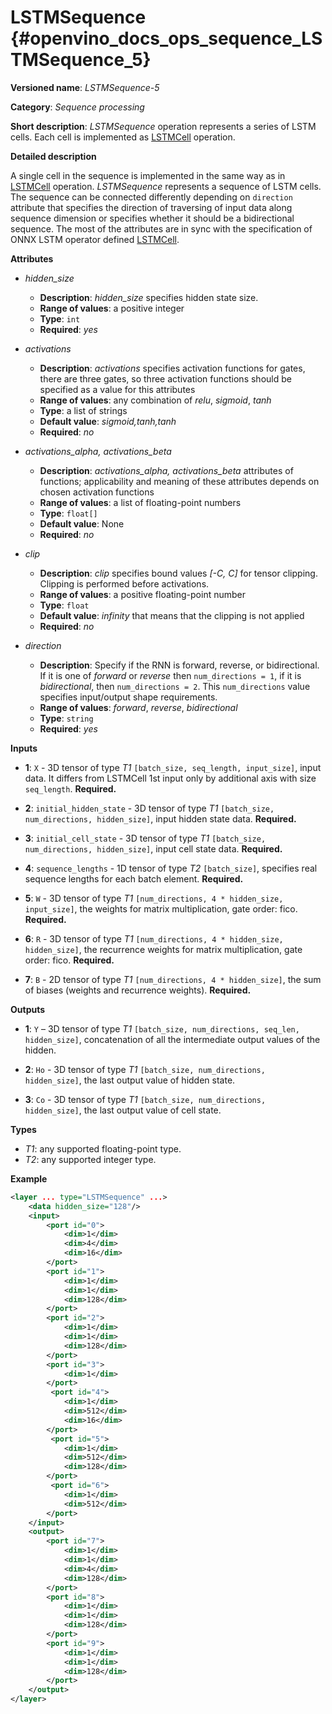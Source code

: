 # LSTMSequence {#openvino_docs_ops_sequence_LSTMSequence_5}

**Versioned name**: *LSTMSequence-5*

**Category**: *Sequence processing*

**Short description**: *LSTMSequence* operation represents a series of LSTM cells. Each cell is implemented as <a href="#LSTMCell">LSTMCell</a> operation.

**Detailed description**

A single cell in the sequence is implemented in the same way as in <a href="#LSTMCell">LSTMCell</a> operation. *LSTMSequence* represents a sequence of LSTM cells. The sequence can be connected differently depending on `direction` attribute that specifies the direction of traversing of input data along sequence dimension or specifies whether it should be a bidirectional sequence. The most of the attributes are in sync with the specification of ONNX LSTM operator defined <a href="https://github.com/onnx/onnx/blob/master/docs/Operators.md#lstm">LSTMCell</a>.


**Attributes**

* *hidden_size*

  * **Description**: *hidden_size* specifies hidden state size.
  * **Range of values**: a positive integer
  * **Type**: `int`
  * **Required**: *yes*

* *activations*

  * **Description**: *activations* specifies activation functions for gates, there are three gates, so three activation functions should be specified as a value for this attributes
  * **Range of values**: any combination of *relu*, *sigmoid*, *tanh*
  * **Type**: a list of strings
  * **Default value**: *sigmoid,tanh,tanh*
  * **Required**: *no*

* *activations_alpha, activations_beta*

  * **Description**: *activations_alpha, activations_beta* attributes of functions; applicability and meaning of these attributes depends on chosen activation functions
  * **Range of values**: a list of floating-point numbers
  * **Type**: `float[]`
  * **Default value**: None
  * **Required**: *no*

* *clip*

  * **Description**: *clip* specifies bound values *[-C, C]* for tensor clipping. Clipping is performed before activations.
  * **Range of values**: a positive floating-point number
  * **Type**: `float`
  * **Default value**: *infinity* that means that the clipping is not applied
  * **Required**: *no*

* *direction*

  * **Description**: Specify if the RNN is forward, reverse, or bidirectional. If it is one of *forward* or *reverse* then `num_directions = 1`, if it is *bidirectional*, then `num_directions = 2`. This `num_directions` value specifies input/output shape requirements.
  * **Range of values**: *forward*, *reverse*, *bidirectional*
  * **Type**: `string`
  * **Required**: *yes*

**Inputs**

* **1**: `X` - 3D tensor of type *T1* `[batch_size, seq_length, input_size]`, input data. It differs from LSTMCell 1st input only by additional axis with size `seq_length`. **Required.**

* **2**: `initial_hidden_state` - 3D tensor of type *T1* `[batch_size, num_directions, hidden_size]`, input hidden state data. **Required.**

* **3**: `initial_cell_state` - 3D tensor of type *T1* `[batch_size, num_directions, hidden_size]`, input cell state data. **Required.**

* **4**: `sequence_lengths` - 1D tensor of type *T2* `[batch_size]`, specifies real sequence lengths for each batch element. **Required.**

* **5**: `W` - 3D tensor of type *T1* `[num_directions, 4 * hidden_size, input_size]`, the weights for matrix multiplication, gate order: fico. **Required.**

* **6**: `R` - 3D tensor of type *T1* `[num_directions, 4 * hidden_size, hidden_size]`, the recurrence weights for matrix multiplication, gate order: fico. **Required.**

* **7**: `B` - 2D tensor of type *T1* `[num_directions, 4 * hidden_size]`, the sum of biases (weights and recurrence weights). **Required.**

**Outputs**

* **1**: `Y` – 3D tensor of type *T1* `[batch_size, num_directions, seq_len, hidden_size]`, concatenation of all the intermediate output values of the hidden.

* **2**: `Ho` - 3D tensor of type *T1* `[batch_size, num_directions, hidden_size]`, the last output value of hidden state.

* **3**: `Co` - 3D tensor of type *T1* `[batch_size, num_directions, hidden_size]`, the last output value of cell state.

**Types**

* *T1*: any supported floating-point type.
* *T2*: any supported integer type.

**Example**
```xml
<layer ... type="LSTMSequence" ...>
    <data hidden_size="128"/>
    <input>
        <port id="0">
            <dim>1</dim>
            <dim>4</dim>
            <dim>16</dim>
        </port>
        <port id="1">
            <dim>1</dim>
            <dim>1</dim>
            <dim>128</dim>
        </port>
        <port id="2">
            <dim>1</dim>
            <dim>1</dim>
            <dim>128</dim>
        </port>
        <port id="3">
            <dim>1</dim>
        </port>
         <port id="4">
            <dim>1</dim>
            <dim>512</dim>
            <dim>16</dim>
        </port>
         <port id="5">
            <dim>1</dim>
            <dim>512</dim>
            <dim>128</dim>
        </port>
         <port id="6">
            <dim>1</dim>
            <dim>512</dim>
        </port>
    </input>
    <output>
        <port id="7">
            <dim>1</dim>
            <dim>1</dim>
            <dim>4</dim>
            <dim>128</dim>
        </port>
        <port id="8">
            <dim>1</dim>
            <dim>1</dim>
            <dim>128</dim>
        </port>
        <port id="9">
            <dim>1</dim>
            <dim>1</dim>
            <dim>128</dim>
        </port>
    </output>
</layer>
```
